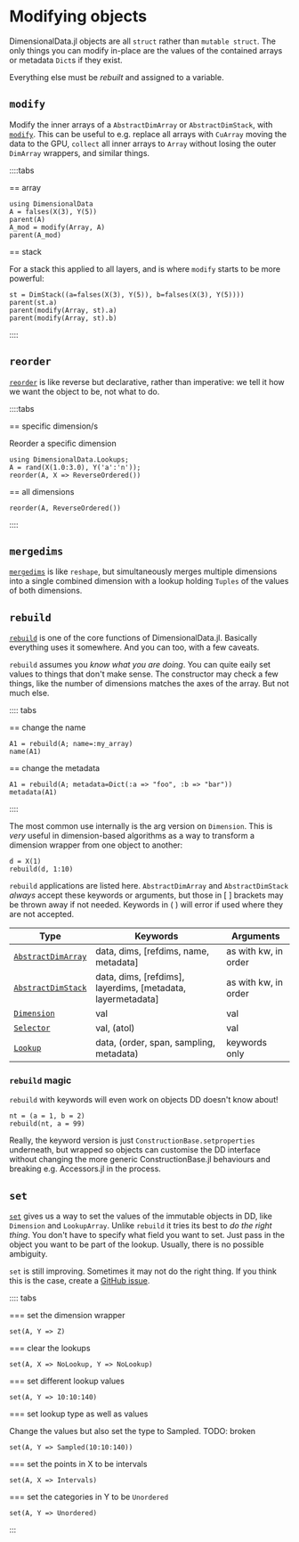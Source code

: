 # Modifying objects

DimensionalData.jl objects are all `struct` rather than
`mutable struct`. The only things you can modify in-place
are the values of the contained arrays or metadata `Dict`s if
they exist.

Everything else must be _rebuilt_ and assigned to a variable.

## `modify`

Modify the inner arrays of a `AbstractDimArray` or `AbstractDimStack`, with
[`modify`](@ref). This can be useful to e.g. replace all arrays with `CuArray`
moving the data to the GPU, `collect` all inner arrays to `Array` without losing
the outer `DimArray` wrappers, and similar things.

::::tabs

== array

````@ansi helpers
using DimensionalData
A = falses(X(3), Y(5))
parent(A)
A_mod = modify(Array, A)
parent(A_mod)
````

== stack

For a stack this applied to all layers, and is where `modify`
starts to be more powerful:

````@ansi helpers
st = DimStack((a=falses(X(3), Y(5)), b=falses(X(3), Y(5))))
parent(st.a)
parent(modify(Array, st).a)
parent(modify(Array, st).b)
````

::::

## `reorder`

[`reorder`](@ref) is like reverse but declarative, rather than
imperative: we tell it how we want the object to be, not what to do.

::::tabs

== specific dimension/s

Reorder a specific dimension

````@ansi helpers
using DimensionalData.Lookups;
A = rand(X(1.0:3.0), Y('a':'n'));
reorder(A, X => ReverseOrdered())
````

== all dimensions

````@ansi helpers
reorder(A, ReverseOrdered())
````

::::

## `mergedims`

[`mergedims`](@ref) is like `reshape`, but simultaneously merges multiple
dimensions into a single combined dimension with a lookup holding
`Tuples` of the values of both dimensions.


## `rebuild`

[`rebuild`](@ref) is one of the core functions of DimensionalData.jl.
Basically everything uses it somewhere. And you can too, with a few caveats.

`rebuild` assumes you _know what you are doing_. You can quite eaily set
values to things that don't make sense. The constructor may check a few things,
like the number of dimensions matches the axes of the array. But not much else.

:::: tabs

== change the name

````@ansi helpers
A1 = rebuild(A; name=:my_array)
name(A1)
````

== change the metadata

````@ansi helpers
A1 = rebuild(A; metadata=Dict(:a => "foo", :b => "bar"))
metadata(A1)
````

::::

The most common use internally is the arg version on `Dimension`.
This is _very_ useful in dimension-based algorithms as a way
to transform a dimension wrapper from one object to another:

```@ansi helpers
d = X(1)
rebuild(d, 1:10)
```

`rebuild` applications are listed here. `AbstractDimArray` and
`AbstractDimStack` _always_ accept these keywords or arguments,
but those in [ ] brackets may be thrown away if not needed.
Keywords in ( ) will error if used where they are not accepted.

| Type                       | Keywords                                                    | Arguments            |
|--------------------------- |------------------------------------------------------------ |----------------------|
| [`AbstractDimArray`](@ref) | data, dims, [refdims, name, metadata]                       | as with kw, in order |
| [`AbstractDimStack`](@ref) | data, dims, [refdims], layerdims, [metadata, layermetadata] | as with kw, in order |
| [`Dimension`](@ref)        | val                                                         | val                  |
| [`Selector`](@ref)         | val, (atol)                                                 | val                  |
| [`Lookup`](@ref)      | data, (order, span, sampling, metadata)                     | keywords only        |

### `rebuild` magic

`rebuild` with keywords will even work on objects DD doesn't know about!

````@ansi helpers
nt = (a = 1, b = 2)
rebuild(nt, a = 99)
````

Really, the keyword version is just `ConstructionBase.setproperties` underneath,
but wrapped so objects can customise the DD interface without changing the
more generic ConstructionBase.jl behaviours and breaking e.g. Accessors.jl in
the process.

## `set`

[`set`](@ref) gives us a way to set the values of the immutable objects
in DD, like `Dimension` and `LookupArray`. Unlike `rebuild` it tries its best
to _do the right thing_. You don't have to specify what field you want to set.
Just pass in the object you want to be part of the lookup. Usually, there is
no possible ambiguity.

`set` is still improving. Sometimes it may not do the right thing.
If you think this is the case, create a
[GitHub issue](https://github.com/rafaqz/DimensionalData.jl/issues).

:::: tabs

=== set the dimension wrapper

````@ansi helpers
set(A, Y => Z)
````

=== clear the lookups

````@ansi helpers
set(A, X => NoLookup, Y => NoLookup)
````

=== set different lookup values

````@ansi helpers
set(A, Y => 10:10:140)
````

=== set lookup type as well as values

Change the values but also set the type to Sampled. TODO: broken

````@ansi helpers
set(A, Y => Sampled(10:10:140))
````

=== set the points in X to be intervals

````@ansi helpers
set(A, X => Intervals)
````

=== set the categories in Y to be `Unordered`

````@ansi helpers
set(A, Y => Unordered)
````

:::
